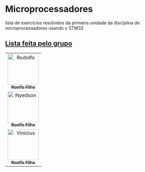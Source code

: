 # Microprocessadores
lista de exercícios resolvidos da primeira unidade da disciplina de microprocessadores usando o STM32 
## [Lista feita pelo grupo ](#lista)

<table>
  <tr>
    <td align="center">
      <a href="https://github.com/rodolfilho">
        <img src="" width="100px;" alt="Rodolfo"/><br>
        <sub>
          <b>Roolfo Filho</b>
        </sub>
      </a>
    </td>
      <tr>
    <td align="center">
      <a href="https://github.com/nyedsonlorran">
        <img src="" width="100px;" alt="Nyedson"/><br>
        <sub>
          <b>Roolfo Filho</b>
        </sub>
      </a>
    </td>
          <tr>
    <td align="center">
      <a href="https://github.com/ViniciusGbasilio">
        <img src="" width="100px;" alt="Vinicius"/><br>
        <sub>
          <b>Roolfo Filho</b>
        </sub>
      </a>
    </td>
</table>
